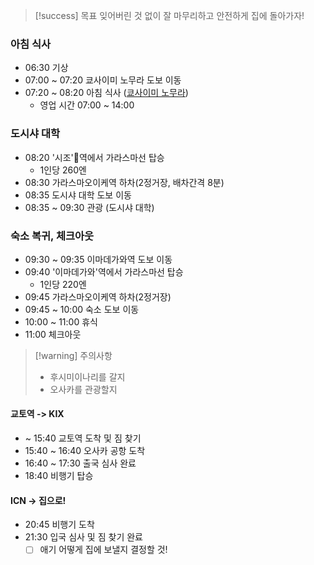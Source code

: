 > [!success] 목표
> 잊어버린 것 없이 잘 마무리하고 안전하게 집에 돌아가자!

### 아침 식사
- 06:30 기상
- 07:00 ~ 07:20 쿄사이미 노무라 도보 이동
- 07:20 ~ 08:20 아침 식사 ([쿄사이미 노무라](https://www.google.co.kr/maps/place/Kyosaimi+Nomura/@35.0161202,135.7511464,14z/data=!3m1!5s0x600102d6dc6ef987:0xa9cdc4232cf35a00!4m6!3m5!1s0x6001089b23dd1247:0x3e21365e0fb24c18!8m2!3d35.0060471!4d135.7587177!16s%2Fg%2F11b8_v7ms6?entry=ttu&g_ep=EgoyMDI0MTEwNi4wIKXMDSoASAFQAw%3D%3D))
	- 영업 시간 07:00 ~ 14:00
### 도시샤 대학
- 08:20 '시조'역에서 가라스마선 탑승
	- 1인당 260엔
- 08:30 가라스마오이케역 하차(2정거장, 배차간격 8분)
- 08:35 도시샤 대학 도보 이동
- 08:35 ~ 09:30 관광 (도시샤 대학)
### 숙소 복귀, 체크아웃
- 09:30 ~ 09:35 이마데가와역 도보 이동
- 09:40 '이마데가와'역에서 가라스마선 탑승
	- 1인당 220엔
- 09:45 가라스마오이케역 하차(2정거장)
- 09:45 ~ 10:00 숙소 도보 이동
- 10:00 ~ 11:00 휴식
- 11:00 체크아웃

>[!warning] 주의사항
>- 후시미이나리를 갈지
>- 오사카를 관광할지
#### 교토역 -> KIX
- ~ 15:40 교토역 도착 및 짐 찾기
- 15:40 ~ 16:40 오사카 공항 도착
- 16:40 ~ 17:30 출국 심사 완료
- 18:40 비행기 탑승
#### ICN -> 집으로!
- 20:45 비행기 도착
- 21:30 입국 심사 및 짐 찾기 완료
	- [ ] 애기 어떻게 집에 보낼지 결정할 것!